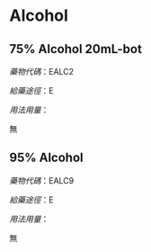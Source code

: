 # Alcohol

## 75% Alcohol 20mL-bot

*藥物代碼*：EALC2

*給藥途徑*：E

*用法用量*：

無

## 95% Alcohol

*藥物代碼*：EALC9

*給藥途徑*：E

*用法用量*：

無

